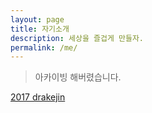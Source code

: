 ```yaml
---
layout: page
title: 자기소개
description: 세상을 즐겁게 만들자.
permalink: /me/
---
```


> 아카이빙 해버렸습니다.

[2017 drakejin](http://blog.drakejin.me/2017-drakejin)
